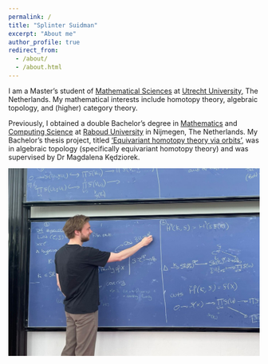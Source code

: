 ```yaml
---
permalink: /
title: "Splinter Suidman"
excerpt: "About me"
author_profile: true
redirect_from: 
  - /about/
  - /about.html
---
```


I am a Master’s student of [Mathematical Sciences](https://www.uu.nl/en/masters/mathematical-sciences) at [Utrecht University](https://www.uu.nl/en), The Netherlands.
My mathematical interests include homotopy theory, algebraic topology, and (higher) category theory.

Previously, I obtained a double Bachelor’s degree in [Mathematics](https://www.ru.nl/en/education/bachelors/mathematics) and [Computing Science](https://www.ru.nl/en/education/bachelors/computing-science) at [Raboud University](https://www.ru.nl/) in Nijmegen, The Netherlands.
My Bachelor’s thesis project, titled [‘Equivariant homotopy theory via orbits’](/files/equivariant-homotopy-theory-via-orbits.pdf), was in algebraic topology (specifically equivariant homotopy theory) and was supervised by Dr Magdalena Kędziorek.

![Me before a blackboard in the mathematics library at Utrecht University](/images/blackboard.jpg)
